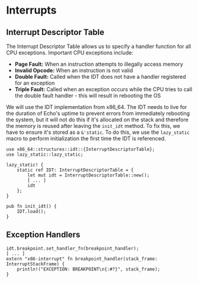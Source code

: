 # Interrupts

## Interrupt Descriptor Table
The Interrupt Descriptor Table allows us to specify a handler function for all CPU
exceptions. Important CPU exceptions include:
- **Page Fault:** When an instruction attempts to illegally access memory
- **Invalid Opcode:** When an instruction is not valid
- **Double Fault:** Called when the IDT does not have a handler registered for an exception
- **Triple Fault:** Called when an exception occurs while the CPU tries to call the double
  fault handler - this will result in rebooting the OS

We will use the IDT implementation from x86_64. The IDT needs to live for the duration
of Echo's uptime to prevent errors from immediately rebooting the system, but it will
not do this if it's allocated on the stack and therefore the memory is reused after
leaving the `init_idt` method. To fix this, we have to ensure it's
stored as a `&'static`. To do this, we use the `lazy_static` macro to perform
initialization the first time the IDT is referenced.
```text
use x86_64::structures::idt::{InterruptDescriptorTable};
use lazy_static::lazy_static;

lazy_static! {
    static ref IDT: InterruptDescriptorTable = {
        let mut idt = InterruptDescriptorTable::new();
        [ ... ]
        idt
    };
}

pub fn init_idt() {
    IDT.load();
}
```

## Exception Handlers
```text
idt.breakpoint.set_handler_fn(breakpoint_handler);
[ ... ]
extern "x86-interrupt" fn breakpoint_handler(stack_frame: InterruptStackFrame) {
    println!("EXCEPTION: BREAKPOINT\n{:#?}", stack_frame);
}
```